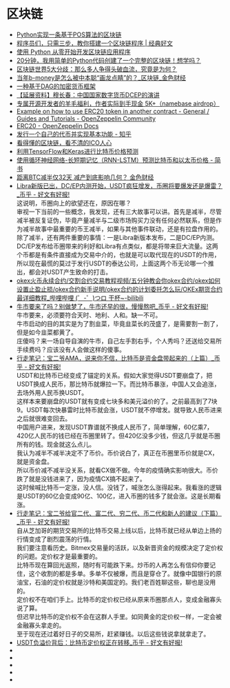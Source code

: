 # 区块链


*   [Python实现一条基于POS算法的区块链](https://learnblockchain.cn/2018/08/07/python-blockchain-with-pos/)
*   [程序员们，只需三步，教你搭建一个区块链程序 | 经典好文](https://blog.csdn.net/blockchain_lemon/article/details/80837336)
*   [使用 Python 从零开始开发区块链应用程序](http://www.ibm.com/developerworks/cn/cloud/library/cl-develop-blockchain-app-in-python/index.html)
*   [20分钟，我用简单的Python代码创建了一个完整的区块链！想学吗？](https://blog.csdn.net/blockchain_lemon/article/details/80891527)
*   [区块链世界5大分歧：那么多人争得头破血流，究竟是为何？](https://www.ihuoqiu.com/Content/information?data=ocXYCW15X4__2FLhgCa8xSKuw__2C__2C)
*   [当年b-money是怎么被中本聪“画龙点睛”的？_区块链_金色财经](https://www.jinse.com/news/blockchain/391111.html)
*   [一种基于DAG的加密货币框架](https://www.hecaijing.com/article/show/15558150950841867.html)
*   [【延展资料】穆长春：中国国家数字货币DCEP的演讲](https://mp.weixin.qq.com/s/9R7O70bxBH3_PEN49sDNiw)
*   [专属开源开发者的羊毛福利，作者实际到手现金 5K+（namebase airdrop）](https://mp.weixin.qq.com/s/sJiLRqtcet5Vt0jZBuRq4g?tdsourcetag=s_pctim_aiomsg)
*   [Example on how to use ERC20 token in another contract - General / Guides and Tutorials - OpenZeppelin Community](https://forum.openzeppelin.com/t/example-on-how-to-use-erc20-token-in-another-contract/1682)
*   [ERC20 - OpenZeppelin Docs](https://docs.openzeppelin.com/contracts/2.x/erc20)
*   [发行一个自己的代币并实现基本功能 - 知乎](https://zhuanlan.zhihu.com/p/34017392)
*   [看得懂的区块链，看不清的ICO人心](https://mp.weixin.qq.com/s/NQq7XyJqRUKM27i2vJ519A)
*   [利用TensorFlow和Keras进行比特币价格预测](https://mp.weixin.qq.com/s/SfambWzLry2IYRPklYk6Bw)
*   [使用循环神经网络-长短期记忆（RNN-LSTM）预测比特币和以太币价格 - 简书](https://www.jianshu.com/p/fe31acf34345)
*   [距离BTC减半仅32天 减产到底影响几何？ 金色财经](https://www.jinse.com/blockchain/625747.html)
*   [Libra新版已出，DC/EP内测开始，USDT疯狂增发，币圈将要爆发还是爆雷？_币乎 - 好文有好报!](https://bihu.com/article/1395186444)         
这说明，币圈向上的欲望还在，原因在哪？           
审视一下当前的一些概念，我发现，还有三大故事可以讲。首先是减半，尽管减半被反复证伪，毕竟产量减半与二级市场购买力没有任何必然联系，但是作为减半故事中最重要的币王减半，如果与其他事件联动，还是有拉盘作用的。除了减半，还有两件重要的事情：一是Libra新版本发布，二是DC/EP内测。          
DC/EP发布给币圈带来的利好和Libra有点类似，都是将带来巨大流量。这两个币都是有条件直接成为交易中介的，也就是可以取代现在的USDT的作用，所以现在最慌的莫过于发行USDT的泰达公司，上面这两个币无论哪一个推出，都会对USDT产生致命的打击。            
*   [okex火币永续合约/交割合约交易教程视频/五分钟教会你okex合约/okex如何设置止盈止损/okex合约新手说明/okex合约的计划委托怎么玩/OKEx期货合约最详细教程_哔哩哔哩 (゜-゜)つロ 干杯~-bilibili](https://www.bilibili.com/video/BV1B4411y7Df)
*   [牛市要来了吗？别做梦了，牛市还早的很，慢慢熬吧_币乎 - 好文有好报!](https://bihu.com/article/1321957709?i=198Ah4&c=1&s=1rsNAx)        
牛市要来，必须要符合天时、地利、人和。缺一不可。         
牛市启动的目的其实是为了割韭菜，毕竟韭菜长的茂盛了，是需要割一割了，但是如今韭菜都黄了。        
庄傻吗？来一场自导自演的牛市，自己左手割右手，个人秀吗？还送给交易所手续费吗？应该没有人会做这样的傻事。        
*   [行走笔记：宝二爷AMA，说来你不信，比特币是资金盘带起来的（上篇）_币乎 - 好文有好报!](https://bihu.com/article/1923367409)   
USDT和比特币已经变成了锚定的关系。假如大家觉得USDT要崩盘了，把USDT换成人民币，那比特币就爆拉一下。而比特币暴涨，中国人又会追涨，去场外用人民币换USDT。   
这样本来要崩盘的USDT就有变成七块多和美元溢价的了。之前最高到了7块9。USDT每次快暴雷时比特币就会涨，USDT就不停增发。就导致人民币进来之后就很难变回去。         
中国用户进来，发现USDT靠谱就不换成人民币了，简单理解，60亿乘7，420亿人民币的钱已经在币圈里转了。但420亿没多少钱，但这几乎就是币圈所有的钱。现金就这么点儿。         
我认为减半不减半决定不了币价。币价说白了，真正在币圈里币价就是CX，就是资金盘。        
所以币价减不减半没关系，就看CX做不做。今年的疫情确实影响很大。币价跌了就是没钱进来了，因为疫情CX搞不起来了。         
这时候喊比特币一定涨，没人信。没钱了，喊涨怎么涨得起来。我看涨的逻辑是USDT的60亿会变成90亿、100亿，进入币圈的钱多了就会涨。这是长期看涨。          
*   [行走笔记：宝二爷给官二代、富二代、穷二代、币二代和新人的建议（下篇）_币乎 - 好文有好报!](https://bihu.com/article/1249184515)       
自从芝加哥的期货交易所的比特币交易上线以后，比特币就已经从单边上扬的行情变成了剧烈震荡的行情。     
我们要注意看历史。Bitmex交易量的活跃，以及新晋资金的规模决定了定价权的问题。定价权才是最重要的。              
比特币现在算回光返照，随时有可能跌下来。炒币的人再怎么有信仰你要记住，这个收割的都是多单。多单不仅被爆，而且是穿仓了。就像中国银行的原油宝，石油的定价权就是沙特和美国定的。我们老百姓聊这些，聊也是没用的。       
定价权不在咱们手上。比特币的定价权已经从原来币圈那点人，变成金融寡头说了算。          
但迟早比特币的定价权不会在这群人手里。如同黄金的定价权一样，一定会被金融寡头拿走的。        
至于现在还过着好日子的交易所，赶紧赚钱。以后这些钱说拿就拿走了。          
*   [USDT负溢价背后：比特币定价权正在转移_币乎 - 好文有好报!](https://bihu.com/article/1509116746?i=198Ah4&c=1&s=1E86cG)
*   []()
*   []()
*   []()
*   []()
*   []()
